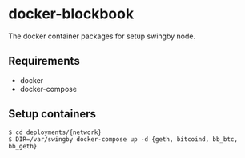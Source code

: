 # docker-blockbook
The docker container packages for setup swingby node.
## Requirements
- docker
- docker-compose

## Setup containers
```
$ cd deployments/{network}
$ DIR=/var/swingby docker-compose up -d {geth, bitcoind, bb_btc, bb_geth}
```

